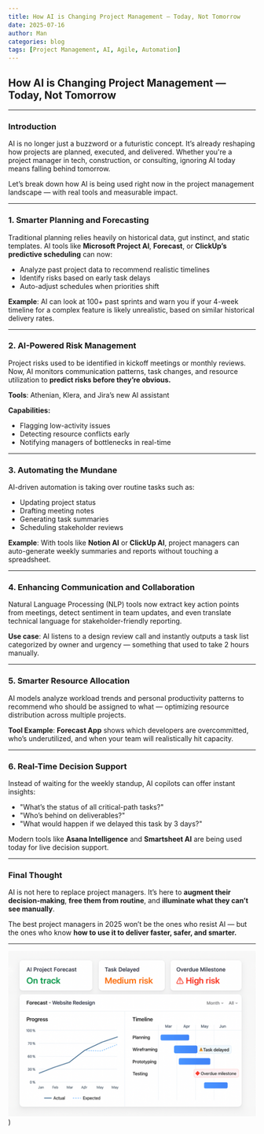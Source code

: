 ```yaml
---
title: How AI is Changing Project Management — Today, Not Tomorrow
date: 2025-07-16
author: Man
categories: blog
tags: [Project Management, AI, Agile, Automation]
---
```


## How AI is Changing Project Management — Today, Not Tomorrow

---

### Introduction

AI is no longer just a buzzword or a futuristic concept. It’s already reshaping how projects are planned, executed, and delivered. Whether you're a project manager in tech, construction, or consulting, ignoring AI today means falling behind tomorrow.

Let’s break down how AI is being used right now in the project management landscape — with real tools and measurable impact.

---

### 1. Smarter Planning and Forecasting

Traditional planning relies heavily on historical data, gut instinct, and static templates. AI tools like **Microsoft Project AI**, **Forecast**, or **ClickUp’s predictive scheduling** can now:

- Analyze past project data to recommend realistic timelines
- Identify risks based on early task delays
- Auto-adjust schedules when priorities shift

**Example**: AI can look at 100+ past sprints and warn you if your 4-week timeline for a complex feature is likely unrealistic, based on similar historical delivery rates.

---

### 2. AI-Powered Risk Management

Project risks used to be identified in kickoff meetings or monthly reviews. Now, AI monitors communication patterns, task changes, and resource utilization to **predict risks before they’re obvious.**

**Tools**: Athenian, Klera, and Jira’s new AI assistant

**Capabilities:**
- Flagging low-activity issues
- Detecting resource conflicts early
- Notifying managers of bottlenecks in real-time

---

### 3. Automating the Mundane

AI-driven automation is taking over routine tasks such as:

- Updating project status
- Drafting meeting notes
- Generating task summaries
- Scheduling stakeholder reviews

**Example**: With tools like **Notion AI** or **ClickUp AI**, project managers can auto-generate weekly summaries and reports without touching a spreadsheet.

---

### 4. Enhancing Communication and Collaboration

Natural Language Processing (NLP) tools now extract key action points from meetings, detect sentiment in team updates, and even translate technical language for stakeholder-friendly reporting.

**Use case**: AI listens to a design review call and instantly outputs a task list categorized by owner and urgency — something that used to take 2 hours manually.

---

### 5. Smarter Resource Allocation

AI models analyze workload trends and personal productivity patterns to recommend who should be assigned to what — optimizing resource distribution across multiple projects.

**Tool Example**: **Forecast App** shows which developers are overcommitted, who’s underutilized, and when your team will realistically hit capacity.

---

### 6. Real-Time Decision Support

Instead of waiting for the weekly standup, AI copilots can offer instant insights:

- "What’s the status of all critical-path tasks?"
- "Who’s behind on deliverables?"
- "What would happen if we delayed this task by 3 days?"

Modern tools like **Asana Intelligence** and **Smartsheet AI** are being used today for live decision support.

---

### Final Thought

AI is not here to replace project managers. It’s here to **augment their decision-making**, **free them from routine**, and **illuminate what they can’t see manually**.

The best project managers in 2025 won’t be the ones who resist AI — but the ones who know **how to use it to deliver faster, safer, and smarter.**

---

![AI Project Forecast Dashboard](/assets/img/AIprojectforecast.png))